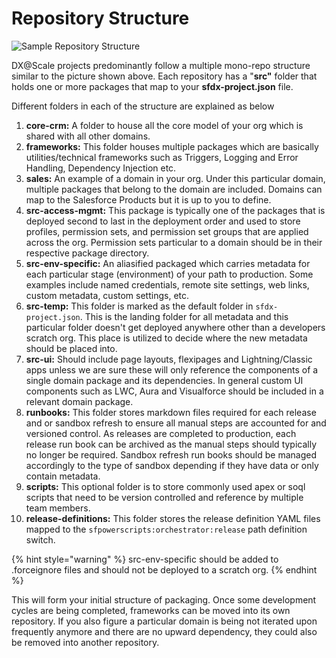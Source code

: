 # Repository Structure

![Sample Repository Structure](../.gitbook/assets/repository\_structure.png)

DX@Scale projects predominantly follow a multiple mono-repo structure similar to the picture shown above. Each repository has a "**src"** folder that holds one or more packages that map to your **sfdx-project.json** file.

Different folders in each of the structure are explained as below

1. **core-crm:** A folder to house all the core model of your org which is shared with all other domains.
2. **frameworks:** This folder houses multiple packages which are basically utilities/technical frameworks such as Triggers, Logging and Error Handling, Dependency Injection etc.
3. **sales:** An example of a domain in your org. Under this particular domain, multiple packages that belong to the domain are included. Domains can map to the Salesforce Products but it is up to you to define.
4. **src-access-mgmt:** This package is typically one of the packages that is deployed second to last in the deployment order and used to store profiles, permission sets, and permission set groups that are applied across the org. Permission sets particular to a domain should be in their respective package directory.
5. **src-env-specific:** An aliasified packaged which carries metadata for each particular stage (environment) of your path to production. Some examples include named credentials, remote site settings, web links, custom metadata, custom settings, etc.
6. **src-temp:** This folder is marked as the default folder in `sfdx-project.json`. This is the landing folder for all metadata and this particular folder doesn't get deployed anywhere other than a developers scratch org. This place is utilized to decide where the new metadata should be placed into.
7. **src-ui:** Should include page layouts, flexipages and Lightning/Classic apps unless we are sure these will only reference the components of a single domain package and its dependencies. In general custom UI components such as LWC, Aura and Visualforce should be included in a relevant domain package.
8. **runbooks:** This folder stores markdown files required for each release and or sandbox refresh to ensure all manual steps are accounted for and versioned control. As releases are completed to production, each release run book can be archived as the manual steps should typically no longer be required. Sandbox refresh run books should be managed accordingly to the type of sandbox depending if they have data or only contain metadata.
9. **scripts:** This optional folder is to store commonly used apex or soql scripts that need to be version controlled and reference by multiple team members.
10. **release-definitions:** This folder stores the release definition YAML files mapped to the `sfpowerscripts:orchestrator:release` path definition switch.

{% hint style="warning" %}
src-env-specific should be added to .forceignore files and should not be deployed to a scratch org.
{% endhint %}

This will form your initial structure of packaging. Once some development cycles are being completed, frameworks can be moved into its own repository. If you also figure a particular domain is being not iterated upon frequently anymore and there are no upward dependency, they could also be removed into another repository.
